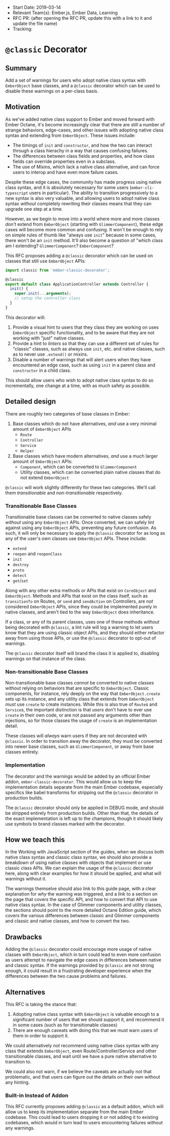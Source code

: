 - Start Date: 2019-03-14
- Relevant Team(s): Ember.js, Ember Data, Learning
- RFC PR: (after opening the RFC PR, update this with a link to it and update the file name)
- Tracking:

# `@classic` Decorator

## Summary

Add a set of warnings for users who adopt native class syntax with
`EmberObject` base classes, and a `@classic` decorator which can be used to
disable these warnings on a per-class basis.

## Motivation

As we've added native class support to Ember and moved forward with Ember
Octane, it's become increasingly clear that there are still a number of strange
behaviors, edge-cases, and other issues with adopting native class syntax and
extending from `EmberObject`. These issues include:

- The timings of `init` and `constructor`, and how the two can interact through
  a class hierachy in a way that causes confusing failures.
- The differences between class fields and properties, and how class fields can
  override properties even in a subclass.
- The use of Mixins, which lack a native class alternative, and can force users
  to interop and have even more failure cases.

Despite these edge cases, the community has made progress using native class
syntax, and it is absolutely necessary for some users (`ember-cli-typescript`
users in particular). The ability to transition progressively to a new syntax is
also very valuable, and allowing users to adopt native class syntax _without_
completely rewriting their classes means that they can upgrade one step at a
time.

However, as we begin to move into a world where more and more classes _don't_
extend from `EmberObject` (starting with `GlimmerComponent`), these edge cases
will become more common and confusing. It won't be enough to rely on simple
rules of thumb like "always use `init`" because in some cases, there won't _be_
an `init` method. It'll also become a question of "which class am I extending?
`GlimmerComponent`? `EmberComponent`?

This RFC proposes adding a `@classic` decorator which can be used on classes
that still use `EmberObject` APIs:

```js
import classic from 'ember-classic-decorator';

@classic
export default class ApplicationController extends Controller {
  init() {
    super.init(...arguments);
    // setup the controller class
  }
}
```

This decorator will:

1. Provide a visual hint to users that they class they are working on uses
   `EmberObject` specific functionality, and to be aware that they are not
   working with "just" native classes.
2. Provide a hint to _linters_ so that they can use a different set of rules for
   "classic" classes, such as always use `init`, etc. and native classes, such
   as to never use `.extend()` or mixins.
3. Disable a number of warnings that will alert users when they have encountered
   an edge case, such as using `init` in a parent class and `constructor` in a
   child class.

This should allow users who wish to adopt native class syntax to do so
incrementally, one change at a time, with as much safety as possible.

## Detailed design

There are roughly two categories of base classes in Ember:

1. Base classes which do not have alternatives, _and_ use a very minimal amount
   of `EmberObject` APIs
   - `Route`
   - `Controller`
   - `Service`
   - `Helper`
2. Base classes which have modern alternatives, _and_ use a much larger amount
   of `EmberObject` APIs:
   - `Component`, which can be converted to `GlimmerComponent`
   - Utility classes, which can be converted plain native classes that do not
     extend `EmberObject`

`@classic` will work slightly differently for these two categories. We'll call
them _transitionable_ and _non-transitionable_ respectively.

### Transitionable Base Classes

Transitionable base classes can be converted to native classes safely _without_
using any `EmberObject` APIs. Once converted, we can safely lint against using
any `EmberObject` APIs, preventing any future confusion. As such, it will only
be necessary to apply the `@classic` decorator for as long as any of the user's
own classes use `EmberObject` APIs. These include:

- `extend`
- `reopen` and `reopenClass`
- `init`
- `destroy`
- `proto`
- `detect`
- `get`/`set`

Along with any other extra methods or APIs that exist on `CoreObject` and
`EmberObject`. Methods and APIs that exist on the class itself, such as
`transitionTo` on Routes, or `send` and `sendAction` on Controllers, are _not_
considered `EmberObject` APIs, since they could be implemented purely in native
classes, and aren't tied to the way `EmberObject` does inheritance.

If a class, or any of its parent classes, uses one of these methods _without_
being decorated with `@classic`, a lint rule will log a warning to let users
know that they are using classic object APIs, and they should either refactor
away from using those APIs, or use the `@classic` decorator to opt-out of
warnings.

The `@classic` decorator itself will brand the class it is applied to, disabling
warnings on that instance of the class.

### Non-transitionable Base Classes

Non-transitionable base classes _cannot_ be converted to native classes without
relying on behaviors that are specific to `EmberObject`. Classic components, for
instance, rely deeply on the way that `EmberObject.create` sets up its instance,
and any utility class that extends from `EmberObject` _must_ use `create` to
create instances. While this is also true of `Route`s and `Service`s, the
important distinction is that _users_ don't have to ever use `create` in their
own code, or are not passed any arguments other than injections, so for those
classes the usage of `create` is an implementation detail.

These classes will _always_ warn users if they are not decorated with
`@classic`. In order to transition away the decorator, they must be converted
into newer base classes, such as `GlimmerComponent`, or away from base classes
entirely.

### Implementation

The decorator and the warnings would be added by an official Ember addon,
`ember-classic-decorator`. This would allow us to keep the implementation
details separate from the main Ember codebase, especially specifics like babel
transforms for stripping out the `@classic` decorator in production builds.

The `@classic` decorator should only be applied in DEBUG mode, and should be
stripped entirely from production builds. Other than that, the details of the
exact implementation is left up to the champions, though it should likely use
symbols to brand classes marked with the decorator.

## How we teach this

In the Working with JavaScript section of the guides, when we discuss both
native class syntax and classic class syntax, we should also provide a breakdown
of using native classes with objects that implement or use classic class APIs.
We can explain the usage of the `@classic` decorator here, along with clear
examples for how it should be applied, and what will warnings without it.

The warnings themselve should also link to this guide page, with a clear
explanation for _why_ the warning was triggered, and a link to a section on the
page that covers the specific API, and how to convert that API to use native
class syntax. In the case of Glimmer components and utility classes, the
sections should point to the more detailed Octane Edition guide, which covers
the various differences between classic and Glimmer components and classic and
native classes, and how to convert the two.

## Drawbacks

Adding the `@classic` decorator could encourage more usage of native classes
with `EmberObject`, which in turn could lead to even more confusion as users
attempt to navigate the edge cases in differences between native and classic
syntax. If the warnings provided by `@classic` are not strong enough, it could
result in a frustrating developer experience when the differences between the
two cause problems and failures.

## Alternatives

This RFC is taking the stance that:

1. Adopting native class syntax with `EmberObject` is valuable enough to a
   significant number of users that we should support it, and recommend it in
   some cases (such as for transitionable classes)
2. There are enough caveats with doing this that we must warn users of them in
   order to support it.

We could alternatively _not_ recommend using native class syntax with any class
that extends `EmberObject`, even Route/Controller/Service and other
transitionable classes, and wait until we have a pure native alternative to
transition to.

We could also not warn, if we believe the caveats are actually not that
problematic, and that users can figure out the details on their own without any
hinting.

### Built-in Instead of Addon

This RFC currently proposes adding `@classic` as a default addon, which will
allow us to keep its implementation separate from the main Ember codebase. This
could lead to users dropping it or not adding it to existing codebases, which
would in turn lead to users encountering failures without any warnings.
